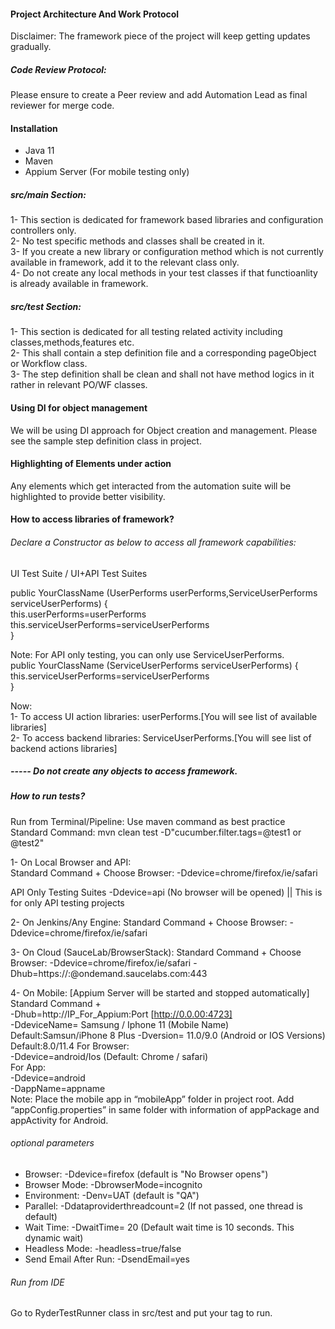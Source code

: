 #### Project Architecture And Work Protocol

Disclaimer: The framework piece of the project will keep getting updates gradually.
##### Code Review Protocol:
Please ensure to create a Peer review and add Automation Lead as final reviewer for merge code.

#### Installation
- Java 11
- Maven
- Appium Server (For mobile testing only)
##### src/main Section:
1- This section is dedicated for framework based libraries and configuration controllers only.</br>
2- No test specific methods and classes shall be created in it.</br>
3- If you create a new library or configuration method which is not currently available in framework,
add it to the relevant class only.</br>
4- Do not create any local methods in your test classes if that functioanlity is already available in framework. </br>
##### src/test Section:
1- This section is dedicated for all testing related activity including classes,methods,features etc. </br>
2- This shall contain a step definition file and a corresponding pageObject or Workflow class. </br>
3- The step definition shall be clean and shall not have method logics in it rather in relevant PO/WF classes.

#### Using DI for object management
We will be using DI approach for Object creation and management. Please see the sample step definition class in project.

#### Highlighting of Elements under action
Any elements which get interacted from the automation suite will be highlighted to provide better visibility.
#### How to access libraries of framework?
###### Declare a Constructor as below to access all framework capabilities:
UI Test Suite / UI+API Test Suites </br>

public YourClassName (UserPerforms userPerforms,ServiceUserPerforms serviceUserPerforms) { </br>
this.userPerforms=userPerforms </br>
this.serviceUserPerforms=serviceUserPerforms </br>
} <br>

Note: For API only testing, you can only use ServiceUserPerforms.</br>
public YourClassName (ServiceUserPerforms serviceUserPerforms) { </br>
this.serviceUserPerforms=serviceUserPerforms </br>
}

Now:</br>
1- To access UI action libraries: userPerforms.[You will see list of available libraries] </br>
2- To access backend libraries: ServiceUserPerforms.[You will see list of backend actions libraries] </br>
##### ----- Do not create any objects to access framework. </br>


##### How to run tests?
Run from Terminal/Pipeline: Use maven command as best practice </br>
Standard Command: mvn clean test -D"cucumber.filter.tags=@test1 or @test2" </br>

1- On Local Browser and API: </br>
Standard Command +
Choose Browser:
-Ddevice=chrome/firefox/ie/safari </br>

API Only Testing Suites
-Ddevice=api (No browser will be opened) || This is for only API testing projects

2- On Jenkins/Any Engine:
Standard Command +
Choose Browser:
-Ddevice=chrome/firefox/ie/safari

3- On Cloud (SauceLab/BrowserStack):
Standard Command +
Choose Browser:
-Ddevice=chrome/firefox/ie/safari
-Dhub=https://:@ondemand.saucelabs.com:443

4- On Mobile: [Appium Server will be started and stopped automatically]
Standard Command + </br>
-Dhub=http://IP_For_Appium:Port [http://0.0.00:4723] </br>
-DdeviceName= Samsung / Iphone 11 (Mobile Name) Default:Samsun/iPhone 8 Plus -Dversion= 11.0/9.0 (Android or IOS Versions) Default:8.0/11.4 For Browser: </br>
-Ddevice=android/Ios (Default: Chrome / safari) </br>
For App: </br>
-Ddevice=android </br>
-DappName=appname </br>
Note: Place the mobile app in “mobileApp” folder in project root. Add “appConfig.properties” in same folder with information of appPackage and appActivity for Android.
###### optional parameters
- Browser: -Ddevice=firefox (default is "No Browser opens") </br>
- Browser Mode: -DbrowserMode=incognito
- Environment: -Denv=UAT (default is "QA") </br>
- Parallel: -Ddataproviderthreadcount=2 (If not passed, one thread is default)
- Wait Time: -DwaitTime= 20 (Default wait time is 10 seconds. This dynamic wait)
- Headless Mode: -headless=true/false
- Send Email After Run: -DsendEmail=yes
###### Run from IDE
Go to RyderTestRunner class in src/test and put your tag to run.